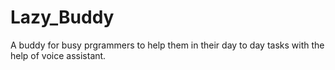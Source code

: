 # Lazy_Buddy
A buddy  for busy prgrammers to help them in their day to day tasks with the help of voice assistant.
